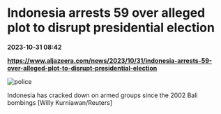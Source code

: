 # Indonesia arrests 59 over alleged plot to disrupt presidential election

**2023-10-31 08:42**

**https://www.aljazeera.com/news/2023/10/31/indonesia-arrests-59-over-alleged-plot-to-disrupt-presidential-election**

![police](https://www.aljazeera.com/wp-content/uploads/2023/10/2023-10-31T044446Z_396827425_RC2T0Y99048V_RTRMADP_3_INDONESIA-MILITANTS-1698736429.jpg?resize=770%2C513&quality=80)

Indonesia has cracked down on armed groups since the 2002 Bali bombings \[Willy Kurniawan/Reuters\]